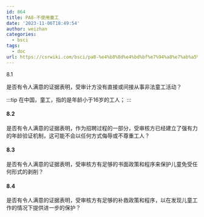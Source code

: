 ```yaml
---
id: 864
title: PA8-不使用童工
date: '2023-11-06T18:49:54'
author: weizhan
categories:
  - bsci
tags:
  - doc
url: https://csrwiki.com/bsci/pa8-%e4%b8%8d%e4%bd%bf%e7%94%a8%e7%ab%a5%e5%b7%a5-864
---
```


8.1

是否有令人满意的证据表明，受审计方没有直接或间接从事非法童工活动？

:::tip 在中国，童工，指的是年龄小于16岁的工人； :::

#### 8.2

是否有令人满意的证据表明，作为招聘过程的一部分，受审核方已经建立了强有力的年龄验证机制，这可能不会以任何方式侮辱或不尊重工人？

#### 8.3

是否有令人满意的证据表明，受审核方有足够的书面政策和程序来保护儿童免受任何形式的剥削？

#### 8.4

是否有令人满意的证据表明，受审核方有足够的补救政策和程序，以在发现儿童工作的情况下提供进一步的保护？
